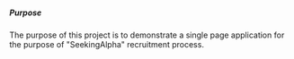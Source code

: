 <h5>Purpose</h5>
The purpose of this project is to demonstrate a single page application for the purpose of "SeekingAlpha" recruitment process.

